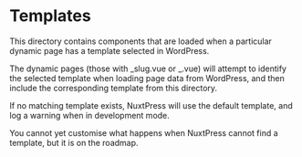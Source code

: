 # Templates

This directory contains components that are loaded when a particular dynamic page has a template selected in WordPress.

The dynamic pages (those with _slug.vue or _.vue) will attempt to identify the selected template when loading page
data from WordPress, and then include the corresponding template from this directory.

If no matching template exists, NuxtPress will use the default template, and log a warning when in development mode.

You cannot yet customise what happens when NuxtPress cannot find a template, but it is on the roadmap.
